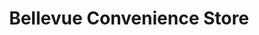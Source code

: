 ---
title: "Bellevue Convenience Store"
url: /bristol/bellevue-convenience-store/
shop: convenience
---